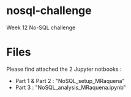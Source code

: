 # nosql-challenge
Week 12 No-SQL challenge

# Files
Please find attached the 2 Jupyter notbooks :
- Part 1 & Part 2 : "NoSQL_setup_MRaquena"
- Part 3 : "NoSQL_analysis_MRaquena.ipynb"
